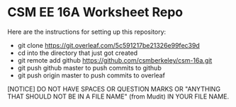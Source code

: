 # CSM EE 16A Worksheet Repo

Here are the instructions for setting up this repository:
- git clone https://git.overleaf.com/5c591217be21326e99fec39d
- cd into the directory that just got created
- git remote add github https://github.com/csmberkeley/csm-16a.git
- git push github master to push commits to github
- git push origin master to push commits to overleaf

[NOTICE] DO NOT HAVE SPACES OR QUESTION MARKS OR "ANYTHING THAT SHOULD NOT BE IN A FILE NAME" (from Mudit) IN YOUR FILE NAME. 
